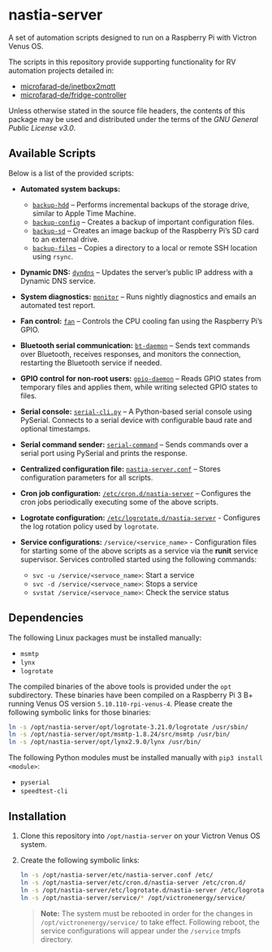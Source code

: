 # nastia-server

A set of automation scripts designed to run on a Raspberry Pi with Victron Venus OS.

The scripts in this repository provide supporting functionality for RV automation projects detailed in:

- [microfarad-de/inetbox2mqtt](https://github.com/microfarad-de/inetbox2mqtt)
- [microfarad-de/fridge-controller](https://github.com/microfarad-de/fridge-controller)


Unless otherwise stated in the source file headers, the contents of this package may be used and distributed under the terms of the _GNU General Public License v3.0_.

## Available Scripts

Below is a list of the provided scripts:

* **Automated system backups:**
  * [`backup-hdd`](https://github.com/microfarad-de/nastia-server/blob/master/sbin/backup-hdd) – Performs incremental backups of the storage drive, similar to Apple Time Machine.
  * [`backup-config`](https://github.com/microfarad-de/nastia-server/blob/master/sbin/backup-config) – Creates a backup of important configuration files.
  * [`backup-sd`](https://github.com/microfarad-de/nastia-server/blob/master/sbin/backup-sd) – Creates an image backup of the Raspberry Pi’s SD card to an external drive.
  * [`backup-files`](https://github.com/microfarad-de/nastia-server/blob/master/bin/backup-files) – Copies a directory to a local or remote SSH location using `rsync`.

* **Dynamic DNS:** [`dyndns`](https://github.com/microfarad-de/nastia-server/blob/master/bin/dyndns) – Updates the server’s public IP address with a Dynamic DNS service.

* **System diagnostics:** [`monitor`](https://github.com/microfarad-de/nastia-server/blob/master/bin/monitor) – Runs nightly diagnostics and emails an automated test report.

* **Fan control:** [`fan`](https://github.com/microfarad-de/nastia-server/blob/master/sbin/fan) – Controls the CPU cooling fan using the Raspberry Pi’s GPIO.

* **Bluetooth serial communication:** [`bt-daemon`](https://github.com/microfarad-de/nastia-server/blob/master/sbin/bt-daemon) – Sends text commands over Bluetooth, receives responses, and monitors the connection, restarting the Bluetooth service if needed.

* **GPIO control for non-root users:** [`gpio-daemon`](https://github.com/microfarad-de/nastia-server/blob/master/sbin/gpio-daemon) – Reads GPIO states from temporary files and applies them, while writing selected GPIO states to files.

* **Serial console:** [`serial-cli.py`](https://github.com/microfarad-de/nastia-server/blob/master/lib/serial-cli.py) – A Python-based serial console using PySerial. Connects to a serial device with configurable baud rate and optional timestamps.

* **Serial command sender:** [`serial-command`](https://github.com/microfarad-de/nastia-server/blob/master/bin/serial-command) – Sends commands over a serial port using PySerial and prints the response.

* **Centralized configuration file:** [`nastia-server.conf`](https://github.com/microfarad-de/nastia-server/blob/master/etc/nastia-server.conf) – Stores configuration parameters for all scripts.

* **Cron job configuration:** [`/etc/cron.d/nastia-server`](https://github.com/microfarad-de/nastia-server/blob/master/etc/cron.d/nastia-server) – Configures the cron jobs periodically executing some of the above scripts.

* **Logrotate configuration:** [`/etc/logrotate.d/nastia-server`](https://github.com/microfarad-de/nastia-server/blob/master/etc/logrotate.d/nastia-server) - Configures the log rotation policy used by `logrotate`.

* **Service configurations:** `/service/<service_name>` - Configuration files for starting some of the above scripts as a service via the **runit** service supervisor. Services controlled started using the following commands:
   - `svc -u /service/<servoce_name>`: Start a service
   - `svc -d /service/<servoce_name>`: Stops a service
   - `svstat /service/<servoce_name>`: Check the service status

## Dependencies

The following Linux packages must be installed manually:

* `msmtp`
* `lynx`
* `logrotate`

The compiled binaries of the above tools is provided under the `opt` subdirectory. These binaries have been compiled on a Raspberry Pi 3 B+
running Venus OS version `5.10.110-rpi-venus-4`. Please create the following symbolic links for those binaries:

   ```bash
   ln -s /opt/nastia-server/opt/logrotate-3.21.0/logrotate /usr/sbin/
   ln -s /opt/nastia-server/opt/msmtp-1.8.24/src/msmtp /usr/bin/
   ln -s /opt/nastia-server/opt/lynx2.9.0/lynx /usr/bin/
   ```

The following Python modules must be installed manually with `pip3 install <module>`:

* `pyserial`
* `speedtest-cli`

## Installation

1. Clone this repository into `/opt/nastia-server` on your Victron Venus OS system.

2. Create the following symbolic links:

   ```bash
   ln -s /opt/nastia-server/etc/nastia-server.conf /etc/
   ln -s /opt/nastia-server/etc/cron.d/nastia-server /etc/cron.d/
   ln -s /opt/nastia-server/etc/logrotate.d/nastia-server /etc/logrotate.d/
   ln -s /opt/nastia-server/service/* /opt/victronenergy/service/
   ```

   > **Note:** The system must be rebooted in order for the changes in `/opt/victronenergy/service/` to take effect. Following reboot, the service configurations will appear under the `/service` tmpfs directory.

